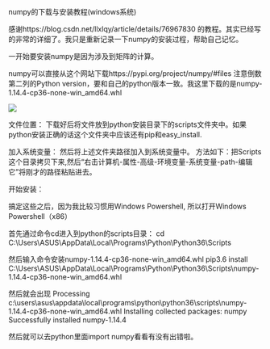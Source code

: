 numpy的下载与安装教程(windows系统)

感谢https://blog.csdn.net/llxlqy/article/details/76967830
的教程。其实已经写的非常的详细了。我只是重新记录一下numpy的安装过程，帮助自己记忆。

一开始要安装numpy是因为涉及到矩阵的计算。

numpy可以直接从这个网站下载https://pypi.org/project/numpy/#files
注意倒数第二列的Python version，要和自己的python版本一致。我这里下载的是numpy-1.14.4-cp36-none-win_amd64.whl

![](https://i.imgur.com/BZ5VG8k.png)
 
文件位置：
下载好后将文件放到python安装目录下的scripts文件夹中。如果python安装正确的话这个文件夹中应该还有pip和easy_install.

 
加入系统变量：
然后将上述文件夹路径加入到系统变量中。
方法如下：把Scripts这个目录拷贝下来,然后“右击计算机-属性-高级-环境变量-系统变量-path-编辑它”将刚才的路径粘贴进去。
 
开始安装：
 
搞定这些之后，因为我比较习惯用Windows Powershell, 所以打开Windows Powershell（x86）

首先通过命令cd进入到python的scripts目录：
cd C:\Users\ASUS\AppData\Local\Programs\Python\Python36\Scripts

然后输入命令安装numpy-1.14.4-cp36-none-win_amd64.whl
pip3.6 install C:\Users\ASUS\AppData\Local\Programs\Python\Python36\Scripts\numpy-1.14.4-cp36-none-win_amd64.whl

然后就会出现
Processing c:\users\asus\appdata\local\programs\python\python36\scripts\numpy-1.14.4-cp36-none-win_amd64.whl
Installing collected packages: numpy
Successfully installed numpy-1.14.4

然后就可以去python里面import numpy看看有没有出错啦。
